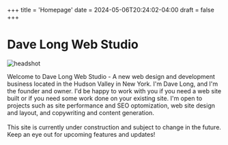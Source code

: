 +++
title = 'Homepage'
date = 2024-05-06T20:24:02-04:00
draft = false
+++

# Dave Long Web Studio 
 
<img src="/images/headshot.jpg" alt="headshot" class="headshot"/>

Welcome to Dave Long Web Studio - A new web design and development business located in the Hudson Valley in New York. I'm Dave Long, and I'm the founder and owner. I'd be happy to work with you if you need a web site built or if you need some work done on your existing site. I'm open to projects such as site performance and SEO optomization, web site design and layout, and copywriting and content generation.
<br/>
<br/>
This site is currently under construction and subject to change in the future. Keep an eye out for upcoming features and updates!
